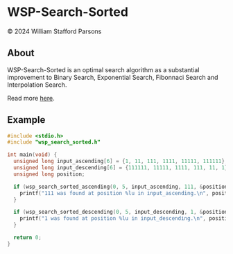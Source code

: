 # WSP-Search-Sorted
© 2024 William Stafford Parsons

## About
WSP-Search-Sorted is an optimal search algorithm as a substantial improvement to Binary Search, Exponential Search, Fibonnaci Search and Interpolation Search.

Read more [here](https://williamstaffordparsons.github.io/wsp-search-sorted/).

## Example
``` c
#include <stdio.h>
#include "wsp_search_sorted.h"

int main(void) {
  unsigned long input_ascending[6] = {1, 11, 111, 1111, 11111, 111111};
  unsigned long input_descending[6] = {111111, 11111, 1111, 111, 11, 1};
  unsigned long position;

  if (wsp_search_sorted_ascending(0, 5, input_ascending, 111, &position) == 1) {
    printf("111 was found at position %lu in input_ascending.\n", position);
  }

  if (wsp_search_sorted_descending(0, 5, input_descending, 1, &position) == 1) {
    printf("1 was found at position %lu in input_descending.\n", position);
  }

  return 0;
}
```

